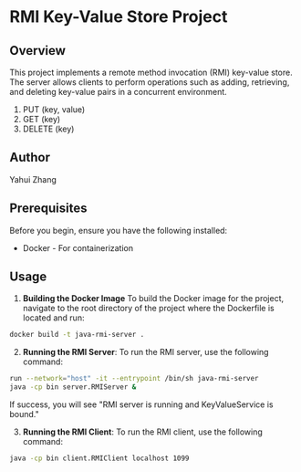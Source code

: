# RMI Key-Value Store Project

## Overview
This project implements a remote method invocation (RMI) key-value store. The server allows clients to perform operations such as adding, retrieving, and deleting key-value pairs in a concurrent environment.
1) PUT (key, value)
2) GET (key)
3) DELETE (key)

## Author
Yahui Zhang

## Prerequisites
Before you begin, ensure you have the following installed:

* Docker - For containerization

## Usage

1. **Building the Docker Image**
To build the Docker image for the project, navigate to the root directory of the project where the Dockerfile is located and run:
```bash
docker build -t java-rmi-server .
```
2. **Running the RMI Server**:
To run the RMI server, use the following command:
```bash
run --network="host" -it --entrypoint /bin/sh java-rmi-server
java -cp bin server.RMIServer &
```
If success, you will see "RMI server is running and KeyValueService is bound."

3. **Running the RMI Client**:
To run the RMI client, use the following command:
```bash
java -cp bin client.RMIClient localhost 1099
